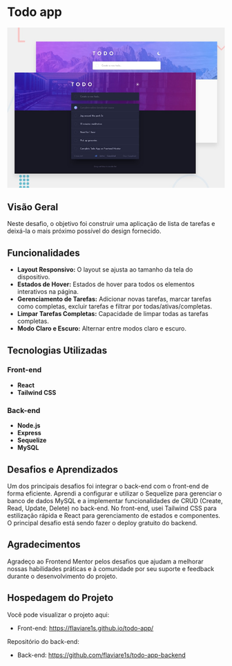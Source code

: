# Todo app

![Design preview for the Todo app coding challenge](./design/desktop-preview.jpg)

## Visão Geral

Neste desafio, o objetivo foi construir uma aplicação de lista de tarefas e deixá-la o mais próximo possível do design fornecido.

## Funcionalidades

- **Layout Responsivo:** O layout se ajusta ao tamanho da tela do dispositivo.
- **Estados de Hover:** Estados de hover para todos os elementos interativos na página.
- **Gerenciamento de Tarefas:** Adicionar novas tarefas, marcar tarefas como completas, excluir tarefas e filtrar por todas/ativas/completas.
- **Limpar Tarefas Completas:** Capacidade de limpar todas as tarefas completas.
- **Modo Claro e Escuro:** Alternar entre modos claro e escuro.

## Tecnologias Utilizadas

### Front-end

- **React**
- **Tailwind CSS**

### Back-end

- **Node.js**
- **Express**
- **Sequelize**
- **MySQL**

## Desafios e Aprendizados

Um dos principais desafios foi integrar o back-end com o front-end de forma eficiente. Aprendi a configurar e utilizar o Sequelize para gerenciar o banco de dados MySQL e a implementar funcionalidades de CRUD (Create, Read, Update, Delete) no back-end. No front-end, usei Tailwind CSS para estilização rápida e React para gerenciamento de estados e componentes.
O principal desafio está sendo fazer o deploy gratuito do backend.

## Agradecimentos

Agradeço ao Frontend Mentor pelos desafios que ajudam a melhorar nossas habilidades práticas e à comunidade por seu suporte e feedback durante o desenvolvimento do projeto.

## Hospedagem do Projeto

Você pode visualizar o projeto aqui:
- Front-end: https://flaviare1s.github.io/todo-app/

Repositório do back-end:
- Back-end: https://github.com/flaviare1s/todo-app-backend
